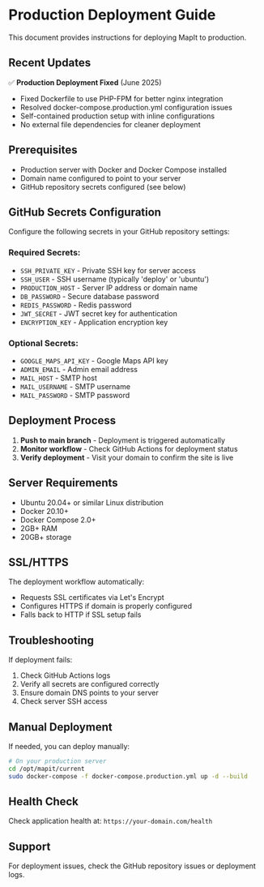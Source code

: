 # Production Deployment Guide

This document provides instructions for deploying MapIt to production.

## Recent Updates

✅ **Production Deployment Fixed** (June 2025)
- Fixed Dockerfile to use PHP-FPM for better nginx integration
- Resolved docker-compose.production.yml configuration issues  
- Self-contained production setup with inline configurations
- No external file dependencies for cleaner deployment

## Prerequisites

- Production server with Docker and Docker Compose installed
- Domain name configured to point to your server
- GitHub repository secrets configured (see below)

## GitHub Secrets Configuration

Configure the following secrets in your GitHub repository settings:

### Required Secrets:
- `SSH_PRIVATE_KEY` - Private SSH key for server access
- `SSH_USER` - SSH username (typically 'deploy' or 'ubuntu')
- `PRODUCTION_HOST` - Server IP address or domain name
- `DB_PASSWORD` - Secure database password
- `REDIS_PASSWORD` - Redis password
- `JWT_SECRET` - JWT secret key for authentication
- `ENCRYPTION_KEY` - Application encryption key

### Optional Secrets:
- `GOOGLE_MAPS_API_KEY` - Google Maps API key
- `ADMIN_EMAIL` - Admin email address
- `MAIL_HOST` - SMTP host
- `MAIL_USERNAME` - SMTP username  
- `MAIL_PASSWORD` - SMTP password

## Deployment Process

1. **Push to main branch** - Deployment is triggered automatically
2. **Monitor workflow** - Check GitHub Actions for deployment status
3. **Verify deployment** - Visit your domain to confirm the site is live

## Server Requirements

- Ubuntu 20.04+ or similar Linux distribution
- Docker 20.10+
- Docker Compose 2.0+
- 2GB+ RAM
- 20GB+ storage

## SSL/HTTPS

The deployment workflow automatically:
- Requests SSL certificates via Let's Encrypt
- Configures HTTPS if domain is properly configured
- Falls back to HTTP if SSL setup fails

## Troubleshooting

If deployment fails:
1. Check GitHub Actions logs
2. Verify all secrets are configured correctly
3. Ensure domain DNS points to your server
4. Check server SSH access

## Manual Deployment

If needed, you can deploy manually:

```bash
# On your production server
cd /opt/mapit/current
sudo docker-compose -f docker-compose.production.yml up -d --build
```

## Health Check

Check application health at: `https://your-domain.com/health`

## Support

For deployment issues, check the GitHub repository issues or deployment logs.

